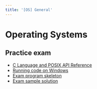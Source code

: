 ```yaml
---
title: '[OS] General'
---
```


# Operating Systems

## Practice exam

- [C Language and POSIX API Reference](/materials/os/reference.md)
- [Running code on Windows](/materials/os/wsl.md)
- [Exam program skeleton](/materials/os/exam-program-skeleton.md)
- [Exam sample solution](/materials/os/exam-sample-solution.md)
